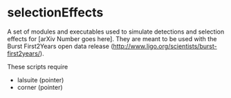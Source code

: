 # selectionEffects

A set of modules and executables used to simulate detections and selection effects for [arXiv Number goes here]. They are meant to be used with the Burst First2Years open data release (http://www.ligo.org/scientists/burst-first2years/).

These scripts require 
 - lalsuite (pointer)
 - corner (pointer)
